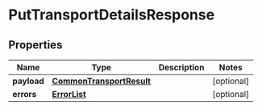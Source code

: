 # PutTransportDetailsResponse

## Properties
Name | Type | Description | Notes
------------ | ------------- | ------------- | -------------
**payload** | [**CommonTransportResult**](CommonTransportResult.md) |  |  [optional]
**errors** | [**ErrorList**](ErrorList.md) |  |  [optional]
